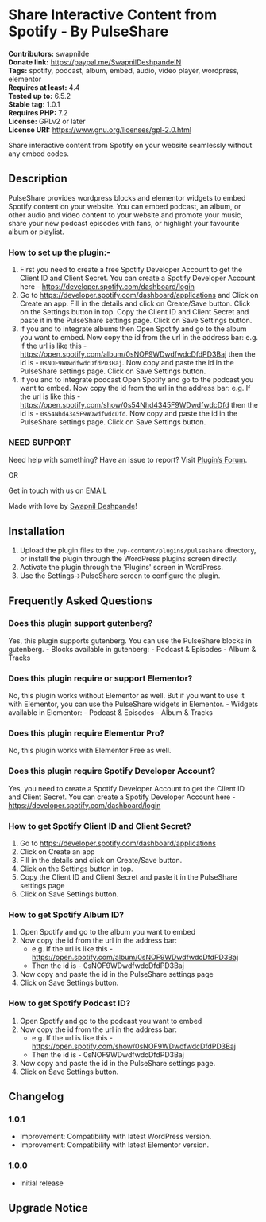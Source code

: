 # Share Interactive Content from Spotify - By PulseShare #
**Contributors:** swapnilde  
**Donate link:** https://paypal.me/SwapnilDeshpandeIN  
**Tags:** spotify, podcast, album, embed, audio, video player, wordpress, elementor  
**Requires at least:** 4.4  
**Tested up to:** 6.5.2  
**Stable tag:** 1.0.1  
**Requires PHP:** 7.2  
**License:** GPLv2 or later  
**License URI:** https://www.gnu.org/licenses/gpl-2.0.html  

Share interactive content from Spotify on your website seamlessly without any embed codes.

## Description ##

PulseShare provides wordpress blocks and elementor widgets to embed Spotify content on your website. You can embed podcast, an album, or other audio and video content to your website and promote your music, share your new podcast episodes with fans, or highlight your favourite album or playlist.

### How to set up the plugin:- ###

1. First you need to create a free Spotify Developer Account to get the Client ID and Client Secret. You can create a Spotify Developer Account here - https://developer.spotify.com/dashboard/login
2. Go to https://developer.spotify.com/dashboard/applications and Click on Create an app. Fill in the details and click on Create/Save button. Click on the Settings button in top. Copy the Client ID and Client Secret and paste it in the PulseShare settings page. Click on Save Settings button.
3. If you and to integrate albums then Open Spotify and go to the album you want to embed. Now copy the id from the url in the address bar: e.g. If the url is like this - https://open.spotify.com/album/0sNOF9WDwdfwdcDfdPD3Baj then the id is - `0sNOF9WDwdfwdcDfdPD3Baj`. Now copy and paste the id in the PulseShare settings page. Click on Save Settings button.
4. If you and to integrate podcast Open Spotify and go to the podcast you want to embed. Now copy the id from the url in the address bar: e.g. If the url is like this - https://open.spotify.com/show/0s54Nhd4345F9WDwdfwdcDfd then the id is - `0s54Nhd4345F9WDwdfwdcDfd`. Now copy and paste the id in the PulseShare settings page. Click on Save Settings button.

### NEED SUPPORT ###
Need help with something? Have an issue to report? Visit [Plugin’s Forum](https://wordpress.org/plugins/pulseshare/ "Plugin’s Forum").

OR

Get in touch with us on [EMAIL](mailto:pulseshare@swapnild.com)

Made with love by [Swapnil Deshpande](https://swapnild.com "Swapnil Deshpande")!

## Installation ##

1. Upload the plugin files to the `/wp-content/plugins/pulseshare` directory, or install the plugin through the WordPress plugins screen directly.
2. Activate the plugin through the 'Plugins' screen in WordPress.
3. Use the Settings->PulseShare screen to configure the plugin.

## Frequently Asked Questions ##

### Does this plugin support gutenberg? ###
Yes, this plugin supports gutenberg. You can use the PulseShare blocks in gutenberg.
    - Blocks available in gutenberg:
        - Podcast & Episodes
        - Album & Tracks

### Does this plugin require or support Elementor? ###
No, this plugin works without Elementor as well. But if you want to use it with Elementor, you can use the PulseShare widgets in Elementor.
    - Widgets available in Elementor:
        - Podcast & Episodes
        - Album & Tracks

### Does this plugin require Elementor Pro? ###
No, this plugin works with Elementor Free as well.

### Does this plugin require Spotify Developer Account? ###
Yes, you need to create a Spotify Developer Account to get the Client ID and Client Secret. You can create a Spotify Developer Account here - https://developer.spotify.com/dashboard/login

### How to get Spotify Client ID and Client Secret? ###
1. Go to https://developer.spotify.com/dashboard/applications
2. Click on Create an app
3. Fill in the details and click on Create/Save button.
4. Click on the Settings button in top.
5. Copy the Client ID and Client Secret and paste it in the PulseShare settings page
6. Click on Save Settings button.

### How to get Spotify Album ID? ###
1. Open Spotify and go to the album you want to embed
2. Now copy the id from the url in the address bar:
    - e.g. If the url is like this - https://open.spotify.com/album/0sNOF9WDwdfwdcDfdPD3Baj
    - Then the id is - 0sNOF9WDwdfwdcDfdPD3Baj
4. Now copy and paste the id in the PulseShare settings page
5. Click on Save Settings button.

### How to get Spotify Podcast ID? ###
1. Open Spotify and go to the podcast you want to embed
2. Now copy the id from the url in the address bar:
    - e.g. If the url is like this - https://open.spotify.com/show/0sNOF9WDwdfwdcDfdPD3Baj
    - Then the id is - 0sNOF9WDwdfwdcDfdPD3Baj
4. Now copy and paste the id in the PulseShare settings page.
5. Click on Save Settings button.


## Changelog ##

### 1.0.1 ###
* Improvement: Compatibility with latest WordPress version.
* Improvement: Compatibility with latest Elementor version.

### 1.0.0 ###
* Initial release

## Upgrade Notice ##